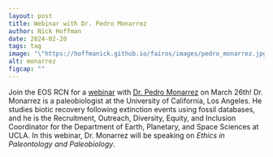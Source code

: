 ```yaml
---
layout: post
title: Webinar with Dr. Pedro Monarrez
author: Nick Hoffman
date: 2024-02-20
tags: tag
image: "\"https://hoffmanick.github.io/fairos/images/pedro_monarrez.jpg\""
alt: monarrez
figcap: ""
---
```




<div class="text-box-main">
<p> Join the EOS RCN for a <a href="https://arizona.zoom.us/meeting/register/tZ0sd-mtpz4rGdxpjJjb5tg8ES0klNduxDGi#/registration">webinar</a> with <a href="https://www.pmmonarrez.com/">Dr. Pedro Monarrez</a> on March 26th! 
Dr. Monarrez is a paleobiologist at the University of California, Los Angeles. He studies biotic recovery following extinction events using fossil databases, and he is the Recruitment, Outreach, Diversity, Equity, and Inclusion Coordinator 
  for the Department of Earth, Planetary, and Space Sciences at UCLA.
In this webinar, Dr. Monarrez will be speaking on <i>Ethics in Paleontology and Paleobiology</i>.

